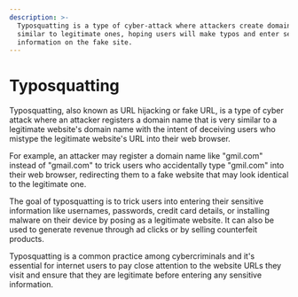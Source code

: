 ```yaml
---
description: >-
  Typosquatting is a type of cyber-attack where attackers create domain names
  similar to legitimate ones, hoping users will make typos and enter sensitive
  information on the fake site.
---
```


# Typosquatting

Typosquatting, also known as URL hijacking or fake URL, is a type of cyber attack where an attacker registers a domain name that is very similar to a legitimate website's domain name with the intent of deceiving users who mistype the legitimate website's URL into their web browser.

For example, an attacker may register a domain name like "gmil.com" instead of "gmail.com" to trick users who accidentally type "gmil.com" into their web browser, redirecting them to a fake website that may look identical to the legitimate one.

The goal of typosquatting is to trick users into entering their sensitive information like usernames, passwords, credit card details, or installing malware on their device by posing as a legitimate website. It can also be used to generate revenue through ad clicks or by selling counterfeit products.

Typosquatting is a common practice among cybercriminals and it's essential for internet users to pay close attention to the website URLs they visit and ensure that they are legitimate before entering any sensitive information.
